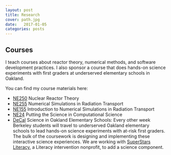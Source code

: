 ```yaml
---
layout: post
title: Research 
cover: path.jpg
date:   2017-01-05
categories: posts
---
```

## Courses
I teach courses about reactor theory, numerical methods, and software development
practices. I also sponsor a course that does hands-on science experiments with
first graders at
underserved elementary schools in Oakland. 

You can find my course materials here:
- [NE250](https://github.com/rachelslaybaugh/NE250) Nuclear Reactor Theory
- [NE255](https://github.com/rachelslaybaugh/NE255) Numerical Simulations in Radiation Transport
- [NE155](https://github.com/rachelslaybaugh/NE155) Introduction to Numerical
  Simulations in Radiation Transport
- [NE24](https://rachelslaybaugh.github.io/NE24/) Putting the Science in
  Computational Science
- [DeCal](https://www.facebook.com/groups/762983250499156/) Science in Oakland
  Elementary Schools: Every other week Berkeley students will travel to
underserved Oakland elementary schools to lead hands-on science experiments with
at-risk first graders. The bulk of the coursework is designing and implementing
these interactive science experiences. We are working with [SuperStars
Literacy](http://www.superstarsliteracy.org/),
a Literacy intervention nonprofit, to add a science component. 
